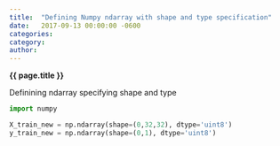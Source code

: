 ```yaml
---
title:  "Defining Numpy ndarray with shape and type specification"
date:   2017-09-13 00:00:00 -0600
categories: 
category: 
author:  
---
```


**{{ page.title }}**

Definining ndarray specifying shape and type

```python
import numpy

X_train_new = np.ndarray(shape=(0,32,32), dtype='uint8')
y_train_new = np.ndarray(shape=(0,1), dtype='uint8')
```
